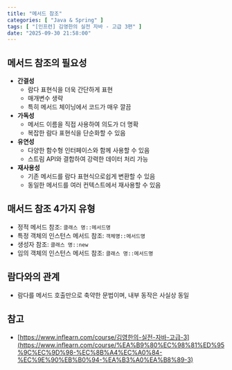```yaml
---
title: "메서드 참조"
categories: [ "Java & Spring" ]
tags: [ "[인프런] 김영한의 실전 자바 - 고급 3편" ]
date: "2025-09-30 21:58:00"
---
```


## 메서드 참조의 필요성

- **간결성**
  - 람다 표현식을 더욱 간단하게 표현
  - 매개변수 생략
  - 특히 메서드 체이닝에서 코드가 매우 깔끔
- **가독성**
  - 메서드 이름을 직접 사용하여 의도가 더 명확
  - 복잡한 람다 표현식을 단순화할 수 있음
- **유연성**
  - 다양한 함수형 인터페이스와 함께 사용할 수 있음
  - 스트림 API와 결합하여 강력한 데이터 처리 가능
- **재사용성**
  - 기존 메서드를 람다 표현식으로쉽게 변환할 수 있음
  - 동일한 메서드를 여러 컨텍스트에서 재사용할 수 있음

## 매서드 참조 4가지 유형

- 정적 메서드 참조: `클래스 명::메서드명`
- 특정 객체의 인스턴스 메서드 참조: `객체명::메서드명`
- 생성자 참조: `클래스 명::new`
- 임의 객체의 인스턴스 메서드 참조: `클래스 명::메서드명`

## 람다와의 관계

- 람다를 메서드 호출만으로 축약한 문법이며, 내부 동작은 사실상 동일

## 참고

- [https://www.inflearn.com/course/김영한의-실전-자바-고급-3](https://www.inflearn.com/course/%EA%B9%80%EC%98%81%ED%95%9C%EC%9D%98-%EC%8B%A4%EC%A0%84-%EC%9E%90%EB%B0%94-%EA%B3%A0%EA%B8%89-3)
